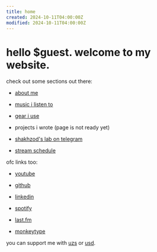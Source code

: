 ```yaml
---
title: home
created: 2024-10-11T04:00:00Z
modified: 2024-10-11T04:00:00Z
---
```


# hello $guest. welcome to my website.

  

<CurrentlyListening />

  

check out some sections out there:

- [about me](/about)

- [music i listen to](/music)

- [gear i use](/gear)

- projects i wrote (page is not ready yet)

- [shakhzod's lab on telegram](https://t.me/shakhzodme)

- [stream schedule](/stream-schedule)

  

ofc links too:

  

- [youtube](https://youtube.com/@shakhzodme)

- [github](https://github.com/shakhzodkudratov)

- [linkedin](https://linkedin.com/in/shakhzodkudratov)

- [spotify](https://open.spotify.com/user/shahzodkk)

- [last.fm](https://www.last.fm/user/shakhzodk)

- [monkeytype](https://monkeytype.com/profile/shakhzodkudratov)

  

you can support me with [uzs](https://tirikchilik.uz/shakhzodme) or [usd](https://buymeacoffee.com/shakhzod.me).

